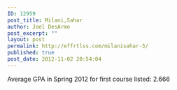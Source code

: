 ```yaml
---
ID: 12959
post_title: Milani,Sahar
author: Joel DesArmo
post_excerpt: ""
layout: post
permalink: http://effrtlss.com/milanisahar-3/
published: true
post_date: 2012-11-02 20:54:04
---
```

<p>Average GPA in Spring 2012 for first course listed: 2.666</p>